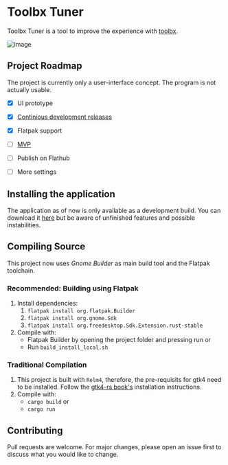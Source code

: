 
# Toolbx Tuner

Toolbx Tuner is a tool to improve the experience with [toolbx](https://containertoolbx.org/).

![image](https://user-images.githubusercontent.com/9381167/163803291-91a53046-85c3-4ba1-8f3b-1ecd29343e89.png)

## Project Roadmap

The project is currently only a user-interface concept. The program is not actually usable.

- [x] UI prototype
- [x] [Continious development releases](https://github.com/13hannes11/toolbx-tuner/releases/tag/dev)
- [x] Flatpak support
- [ ] [MVP](https://github.com/13hannes11/toolbx-tuner/milestone/1)
- [ ] Publish on Flathub
- [ ] More settings


## Installing the application

The application as of now is only available as a development build. You can download it [here](https://github.com/13hannes11/toolbx-tuner/releases/tag/dev) but be aware of unfinished features and possible instabilities. 


## Compiling Source

This project now uses *Gnome Builder* as main build tool and the Flatpak toolchain.

### Recommended: Building using Flatpak


1. Install dependencies:
    1. `flatpak install org.flatpak.Builder`
    2. `flatpak install org.gnome.Sdk`
    3. `flatpak install org.freedesktop.Sdk.Extension.rust-stable` 
2. Compile with:
    * Flatpak Builder by opening the project folder and pressing run or
    * Run `build_install_local.sh`


### Traditional Compilation

1. This project is built with `Relm4`, therefore, the pre-requisits for gtk4 need to be installed. Follow the [gtk4-rs book's](https://gtk-rs.org/gtk4-rs/stable/latest/book/installation_linux.html) installation instructions.
2. Compile with:
    * `cargo build` or
    * `cargo run`

## Contributing
Pull requests are welcome. For major changes, please open an issue first to discuss what you would like to change.
